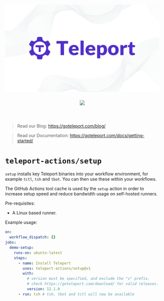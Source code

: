 <div align="center">
   <img src="https://github.com/gravitational/teleport-actions/raw/main/assets/img/readme-header.png" width=750/>
   <div align="center" style="padding: 25px">
      <a href="https://www.apache.org/licenses/LICENSE-2.0">
      <img src="https://img.shields.io/badge/Apache-2.0-red.svg" />
      </a>
   </div>
</div>
</br>

> Read our Blog: <https://goteleport.com/blog/>

> Read our Documentation: <https://goteleport.com/docs/getting-started/>

# `teleport-actions/setup`

`setup` installs key Teleport binaries into your workflow environment, for
example `tctl`, `tsh` and `tbot`. You can then use these within your workflows.

The GitHub Actions tool cache is used by the `setup` action in order to increase
setup speed and reduce bandwidth usage on self-hosted runners.

Pre-requisites:

- A Linux based runner.

Example usage:

```yaml
on:
  workflow_dispatch: {}
jobs:
  demo-setup:
    runs-on: ubuntu-latest
    steps:
      - name: Install Teleport
        uses: teleport-actions/setup@v1
        with:
          # version must be specified, and exclude the "v" prefix.
          # check https://goteleport.com/download/ for valid releases.
          version: 12.1.0
      - run: tsh # tsh, tbot and tctl will now be available
```
